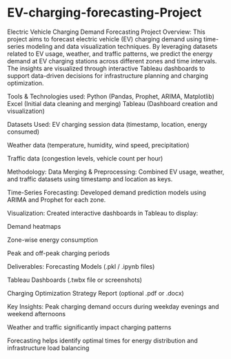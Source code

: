 # EV-charging-forecasting-Project
Electric Vehicle Charging Demand Forecasting
Project Overview:
This project aims to forecast electric vehicle (EV) charging demand using time-series modeling and data visualization techniques. By leveraging datasets related to EV usage, weather, and traffic patterns, we predict the energy demand at EV charging stations across different zones and time intervals. The insights are visualized through interactive Tableau dashboards to support data-driven decisions for infrastructure planning and charging optimization.

Tools & Technologies  used:
Python (Pandas, Prophet, ARIMA, Matplotlib)
Excel (Initial data cleaning and merging)
Tableau (Dashboard creation and visualization)

Datasets Used:
EV charging session data (timestamp, location, energy consumed)

Weather data (temperature, humidity, wind speed, precipitation)

Traffic data (congestion levels, vehicle count per hour)

Methodology:
Data Merging & Preprocessing: Combined EV usage, weather, and traffic datasets using timestamp and location as keys.

Time-Series Forecasting: Developed demand prediction models using ARIMA and Prophet for each zone.

Visualization: Created interactive dashboards in Tableau to display:

Demand heatmaps

Zone-wise energy consumption

Peak and off-peak charging periods

Deliverables:
Forecasting Models (.pkl / .ipynb files)

Tableau Dashboards (.twbx file or screenshots)

Charging Optimization Strategy Report (optional .pdf or .docx)

Key Insights:
Peak charging demand occurs during weekday evenings and weekend afternoons

Weather and traffic significantly impact charging patterns

Forecasting helps identify optimal times for energy distribution and infrastructure load balancing
